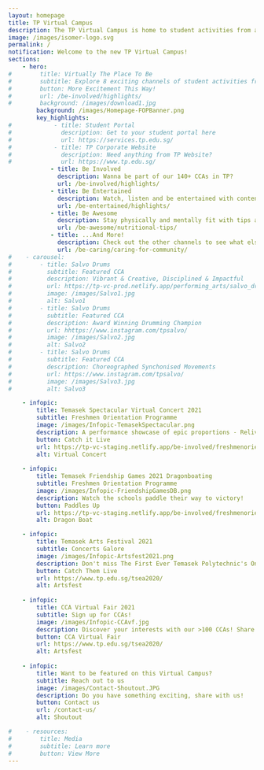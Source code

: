 ```yaml
---
layout: homepage
title: TP Virtual Campus
description: The TP Virtual Campus is home to student activities from all across TP!
image: /images/isomer-logo.svg
permalink: /
notification: Welcome to the new TP Virtual Campus!
sections:
    - hero:
#        title: Virtually The Place To Be
#        subtitle: Explore 8 exciting channels of student activities from all around TP!
#        button: More Excitement This Way!
#        url: /be-involved/highlights/
#        background: /images/download1.jpg
        background: /images/Homepage-FOPBanner.png
        key_highlights:
#            - title: Student Portal
#              description: Get to your student portal here
#              url: https://services.tp.edu.sg/
#            - title: TP Corporate Website
#              description: Need anything from TP Website?
#              url: https://www.tp.edu.sg/
            - title: Be Involved
              description: Wanna be part of our 140+ CCAs in TP?
              url: /be-involved/highlights/
            - title: Be Entertained
              description: Watch, listen and be entertained with content created by TP, free-of-charge!
              url: /be-entertained/highlights/
            - title: Be Awesome
              description: Stay physically and mentally fit with tips and programmes curated by TP students!
              url: /be-awesome/nutritional-tips/
            - title: ...And More!
              description: Check out the other channels to see what else is happening around campus!
              url: /be-caring/caring-for-community/
#    - carousel:
#        - title: Salvo Drums
#          subtitle: Featured CCA
#          description: Vibrant & Creative, Disciplined & Impactful
#          url: https://tp-vc-prod.netlify.app/performing_arts/salvo_drums/
#          image: /images/Salvo1.jpg  
#          alt: Salvo1
#        - title: Salvo Drums
#          subtitle: Featured CCA
#          description: Award Winning Drumming Champion
#          url: hhttps://www.instagram.com/tpsalvo/
#          image: /images/Salvo2.jpg
#          alt: Salvo2
#        - title: Salvo Drums
#          subtitle: Featured CCA
#          description: Choreographed Synchonised Movements
#          url: https://www.instagram.com/tpsalvo/
#          image: /images/Salvo3.jpg
#          alt: Salvo3

    - infopic:
        title: Temasek Spectacular Virtual Concert 2021
        subtitle: Freshmen Orientation Programme
        image: /images/Infopic-TemasekSpectacular.png
        description: A performance showcase of epic proportions - Relive the Friendship Games, catch the groovy TikTok videos and stand a chance to win over $2,500 worth of CapitaVouchers!
        button: Catch it Live
        url: https://tp-vc-staging.netlify.app/be-involved/freshmenorientation/
        alt: Virtual Concert
    
    - infopic:
        title: Temasek Friendship Games 2021 Dragonboating
        subtitle: Freshmen Orientation Programme
        image: /images/Infopic-FriendshipGamesDB.png
        description: Watch the schools paddle their way to victory!
        button: Paddles Up
        url: https://tp-vc-staging.netlify.app/be-involved/freshmenorientation/
        alt: Dragon Boat

    - infopic:
        title: Temasek Arts Festival 2021
        subtitle: Concerts Galore
        image: /images/Infopic-Artsfest2021.png
        description: Don't miss The First Ever Temasek Polytechnic's Online Arts Festival!
        button: Catch Them Live
        url: https://www.tp.edu.sg/tsea2020/
        alt: Artsfest
    
    - infopic:
        title: CCA Virtual Fair 2021
        subtitle: Sign up for CCAs!
        image: /images/Infopic-CCAvf.jpg
        description: Discover your interests with our >100 CCAs! Share with us what you want to join!
        button: CCA Virtual Fair
        url: https://www.tp.edu.sg/tsea2020/
        alt: Artsfest
        
    - infopic:
        title: Want to be featured on this Virtual Campus?
        subtitle: Reach out to us
        image: /images/Contact-Shoutout.JPG
        description: Do you have something exciting, share with us!
        button: Contact us
        url: /contact-us/
        alt: Shoutout   

#    - resources:
#        title: Media
#        subtitle: Learn more
#        button: View More
---
```


